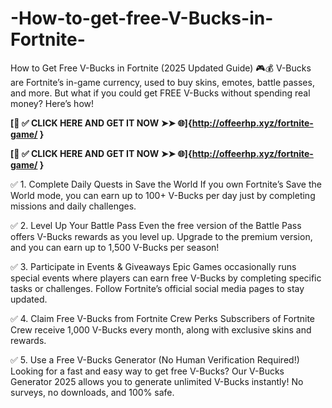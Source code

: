 # -How-to-get-free-V-Bucks-in-Fortnite-
How to Get Free V-Bucks in Fortnite (2025 Updated Guide) 🎮💰
V-Bucks are Fortnite’s in-game currency, used to buy skins, emotes, battle passes, and more. But what if you could get FREE V-Bucks without spending real money? Here’s how!

**[📌 ✅ CLICK HERE AND GET IT NOW ➤➤ 🌐]{http://offeerhp.xyz/fortnite-game/  }**

**[📌 ✅ CLICK HERE AND GET IT NOW ➤➤ 🌐]{http://offeerhp.xyz/fortnite-game/  }**


✅ 1. Complete Daily Quests in Save the World
If you own Fortnite’s Save the World mode, you can earn up to 100+ V-Bucks per day just by completing missions and daily challenges.

✅ 2. Level Up Your Battle Pass
Even the free version of the Battle Pass offers V-Bucks rewards as you level up. Upgrade to the premium version, and you can earn up to 1,500 V-Bucks per season!

✅ 3. Participate in Events & Giveaways
Epic Games occasionally runs special events where players can earn free V-Bucks by completing specific tasks or challenges. Follow Fortnite’s official social media pages to stay updated.

✅ 4. Claim Free V-Bucks from Fortnite Crew Perks
Subscribers of Fortnite Crew receive 1,000 V-Bucks every month, along with exclusive skins and rewards.

✅ 5. Use a Free V-Bucks Generator (No Human Verification Required!)
Looking for a fast and easy way to get free V-Bucks? Our V-Bucks Generator 2025 allows you to generate unlimited V-Bucks instantly! No surveys, no downloads, and 100% safe.
